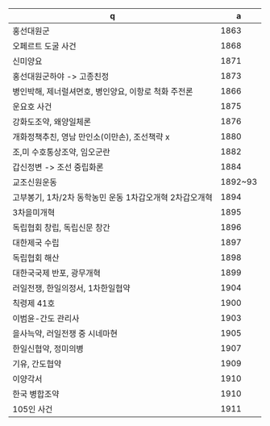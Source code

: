  q  | a
--- | ---
홍선대원군		| 1863
오페르트 도굴 사건		| 1868
신미양요			| 1871
홍선대원군하야 -> 고종친정	| 1873
병인박해, 제너럴셔먼호, 병인양요, 이항로 척화 주전론		| 1866
운요호 사건		| 1875
강화도조약, 왜양일체론		| 1876
개화정책추친, 영남 만인소(이만손), 조선책략 x		| 1880
조,미 수호통상조약, 임오군란		| 1882
갑신정변 -> 조선 중립화론		| 1884
교조신원운동		| 1892~93
고부봉기, 1차/2차 동학농민 운동 1차갑오개혁 2차갑오개혁		| 1894
3차을미개혁		| 1895
독립협회 창립, 독립신문 창간		| 1896
대한제국 수립		| 1897
독립협회 해산		| 1898
대한국국제 반포, 광무개혁		| 1899
러일전쟁, 한일의정서, 1차한일협약		| 1904
칙령제 41호		| 1900
이범윤-간도 관리사	| 1903
을사늑약, 러일전쟁 중 시네마현		| 1905
한일신협약, 정미의병		| 1907
기유, 간도협약		| 1909
이양각서		| 1910
한국 병합조약		| 1910
105인 사건		| 1911
